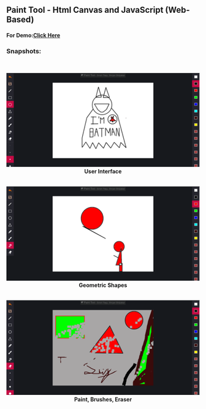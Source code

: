 ## Paint Tool -  Html Canvas and JavaScript (Web-Based)

#### For Demo:<a href = "http://sirishtitaju.com.np/paint-app.html">Click Here </a>


### Snapshots:<br>
<br>
<p align="center">
<img src="img/thumb1.png">
<b>User Interface</b><br><br>
</p>
<p align="center">
<img src="img/thumb2.png">
<b>Geometric Shapes</b><br><br>
</p>
<p align="center">
<img src="img/thumb4.png">
<b>Paint, Brushes, Eraser</b><br><br>
</p>


